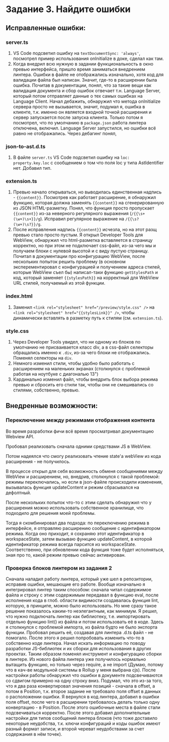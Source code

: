 # Задание 3. Найдите ошибки

## Исправленные ошибки:
### server.ts
1. VS Code подсветил ошибку на `textDocumentSync: 'always'`, посмотрел пример использования onInitialize в доке, сделал как там.
2. Когда внедрил всю нужную в задании функциональность в окно превью интерфейса, пришло время заниматься внедрением линтера. Ошибки в файле не отображались изначально, хотя код для валидации файла был написан. Значит, где-то в расширении была ошибка. Почитав в документации, понял, что за такие вещи как валидация документа и сбор ошибок отвечает т.н. Language Server, который потом отправляет данные о тех самых ошибках на Language Client. Начал дебажить, обнаружил что метода onInitialize сервера просто не вызывается, значит, подумал я, ошибка в клиенте, т.к. именно он является входной точкой расширения и сервер запускается после запуска клиента. Только потом я посмотрел, что по умолчанию в `package.json` работа линтера отключена, включил. Language Server запустился, но ошибки всё равно не отображались. Через дебагинг понял,

### json-to-ast.d.ts
1. В файле `server.ts` VS Code подсветил ошибку на `loc: property.key.loc` с сообщением о том что поля loc у типа AstIdentifier нет. Добавил тип.

### extension.ts
1. Превью начало открываться, но выводилась единственная надпись - `{{content}}`. Посмотрев как работает расширение, я обнаружил функцию, которая должна заменять `{{content}}` на сгенерированную из JSON HTML-разметку. Понял, что функция просто пропускает `{{content}}` из-за неверного регулярного выражения (`/{{\s+(\w+)\s+}}/g`). Исправил регулярное выражение на `/{{\s?(\w+)\s?}}/g`.
2. После исправления надпись `{{content}}` исчезла, но на этот разщ превью стало просто пустым. Я открыл Developer Tools для WebView, обнаружил что html-разметка вставляется в страницу корректно, но при этом не подключает css-файл, из-за чего мы и получаем блоки с нулевой высотой и с виду пустую страницу. Почитал в документации про конфигурацию WebView, после нескольких попыток решить проблему (в основном эксперементировал с конфигурацией и получением адреса стилей, которые WebView съел бы) написал-таки функцию  `getStylesPath` и код, который заменяет `{{stylesPath}}` на корректный для WebView URL стилей, получаемый из этой функции.

### index.html
1. Заменил `<link rel="stylesheet" href="/preview/style.css" />` на `<link rel="stylesheet" href="{{stylesLink}}" />`, чтобы динамически вставлять в разметку путь к стилям (см. `extension.ts`).

### style.css
1. Через Developer Tools увидел, что ни одному из блоков по умолчанию не присваивается класс div, а в css-файл селекторы обращались именно к `.div`, из-за чего блоки не отображались. Поменял селекторы на `div`.
2. Немного изменил стили, чтобы удобно было работать с расширением на маленьких экранах (столкнулся с проблемой работая на ноутбуке с диагональю 13")
3. Кардинально изменил файл, чтобы внедрить блок выбора режима превью и сбросить его стили так, чтобы они не смешивались со стилями, собственно, превью.


## Внедренные возможности:
### Переключение между режимами отображения контента
Во время разработки фичи всё время просматривал документацию Webview API. 

Пробовал реализовать сначала одними средствами JS в WebView. 

Потом надеялся что смогу реализовать чтение state'а webView из кода расширения - не получилось. 

В процессе открыл для себя возможность обменя сообщениями между WebView и расширением, но, внедрив, столкнулся с такой проблемой: режимы переключались, но если в json-файле происходили изменения, вызывалась функция updateContent и режим сбрасывался на дефолтный.

После нескольких попыток что-то с этим сделать обнаружил что у расширения можно использовать собственное хранилище, что подходило для решения моей проблемы. 

Тогда я скомбинировал два подхода: по переключению режима в интерфейсе, я отправляю расширению сообщение с идентификатором режима. Когда оно приходит, я сохраняю этот идентификатор в workspaceState, затем вызываю функцию updateContent, в которой идентификатор режима всегда парсится из workspaceState. Соответственно, при обновлении кода функция тоже будет исполняться, зная про то, какой режим превью сейчас активирован.

### Проверка блоков линтером из задания 2
Сначала наладил работу линтера, который уже шел в репозитории, исправив ошибки, мешающие его работе. Вообще изначально я интегрировал линтер таким способом: сначала читал содержимое файла и строку с этим содержимым передавал в функцию eval, после исполнения кода в глоб. области видимости создавалась функция lint, которую, в принципе, можно было использовать. Но мне сразу такое решение показалось каким-то неэлегантным, как минимум. Я решил, что нужно подключать линтер как библиотеку, т.е. импортировать отдельно функцию lint() из файла и потом использовать её в коде. Здесь я столкнулся с проблемой импорта, из файла будто не было экспорта функции. Пробовал решить её, создавая для линтера .d.ts файл - не помогало. После этого я решил попробовать изменить что-то в собственно коде линтера. Начал искать информацию по поводу разработки JS-библиотек и их сборки для использования в других проектах. Таким образом поменял инструмент и конфигурацию сборки в линтере. Из нового файла линтера уже получилось нормально вытащить функцию, но только через require, а не import (Думаю, потому что в кач-ве модульной системы в Rollup у меня выбрана cjs). После настройки работы обнаружил что ошибки в документе подсвечиваются со сдвигом примерно на одну строку вниз. Подумал, что это из-за того, что я два раза конвертировал значения позиций - сначала в offset, а потом в Position, т.к. второе задание не требовало поля offset в данных о расположении ошибки. Я вернулся в код линтера, добавил в ошибки поля offset, после чего в расширении требовалось делать только одну конвертацию - в Position. После этого ошибочные места в файле стали подсвечиваться корректно. После этого добавил дополнительные настройки для типов сообщений линтера блоков (что тоже доставило некоторые неудобства, т.к. ключи конфигураций и коды ошибок имеют разный формат записи, и второй череват неудобствами за счет содержания в нём точек).